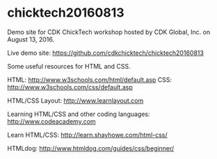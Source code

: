 # chicktech20160813

Demo site for  CDK ChickTech workshop hosted by CDK Global, Inc. on August 13, 2016. 

Live demo site: https://github.com/cdkchicktech/chicktech20160813

Some useful resources for HTML and CSS. 

HTML: http://www.w3schools.com/html/default.asp
CSS: http://www.w3schools.com/css/default.asp

HTML/CSS Layout: http://www.learnlayout.com

Learning HTML/CSS and other coding languages: http://www.codeacademy.com

Learn HTML/CSS: http://learn.shayhowe.com/html-css/

HTMLdog: http://www.htmldog.com/guides/css/beginner/


